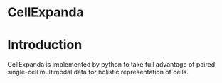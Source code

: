 # CellExpanda
# Introduction
CellExpanda is implemented by python to take full advantage of paired single-cell multimodal data for holistic representation of cells.
